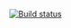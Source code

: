 [![Build status](https://ci.appveyor.com/api/projects/status/hwxnphruqdk7gtdh?svg=true)](https://ci.appveyor.com/project/polivovn/pat-2-0)
